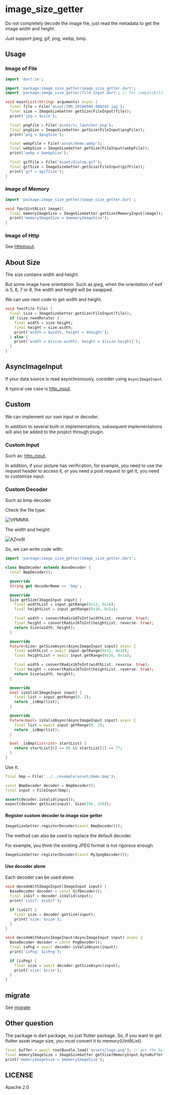 # image_size_getter

Do not completely decode the image file, just read the metadata to get the image width and height.

Just support jpeg, gif, png, webp, bmp.

## Usage

### Image of File

```dart
import 'dart:io';

import 'package:image_size_getter/image_size_getter.dart';
import 'package:image_size_getter/file_input.dart'; // For compatibility with flutter web.

void main(List<String> arguments) async {
  final file = File('asset/IMG_20180908_080245.jpg');
  final size = ImageSizeGetter.getSize(FileInput(file));
  print('jpg = $size');

  final pngFile = File('asset/ic_launcher.png');
  final pngSize = ImageSizeGetter.getSize(FileInput(pngFile));
  print('png = $pngSize');

  final webpFile = File('asset/demo.webp');
  final webpSize = ImageSizeGetter.getSize(FileInput(webpFile));
  print('webp = $webpSize');

  final gifFile = File('asset/dialog.gif');
  final gifSize = ImageSizeGetter.getSize(FileInput(gifFile));
  print('gif = $gifSize');
}

```

### Image of Memory

```dart
import 'package:image_size_getter/image_size_getter.dart';

void foo(Uint8List image){
  final memoryImageSize = ImageSizeGetter.getSize(MemoryInput(image));
  print('memoryImageSize = $memoryImageSize');
}
```

### Image of Http

See [HttpInput][].

## About Size

The size contains width and height.

But some image have orientation.
Such as jpeg, when the orientation of exif is 5, 6, 7 or 8, the width and height will be swapped.

We can use next code to get width and height.

```dart
void foo(File file) {
  final size = ImageSizeGetter.getSize(FileInput(file));
  if (size.needRotate) {
    final width = size.height;
    final height = size.width;
    print('width = $width, height = $height');
  } else {
    print('width = ${size.width}, height = ${size.height}');
  }
}
```

## AsyncImageInput

If your data source is read asynchronously, consider using `AsyncImageInput`.

A typical use case is [http_input][HttpInput].

## Custom

We can implement our own input or decoder.

In addition to several built-in implementations, subsequent implementations will also be added to the project through plugin.

### Custom Input

Such as: [http_input](https://github.com/CaiJingLong/dart_image_size_getter/tree/master/image_size_getter_http_input).

In addition, if your picture has verification, for example, you need to use the request header to access it, or you need a post request to get it, you need to customize input.

### Custom Decoder

Such as bmp decoder

Check the file type:

![VPMMfA](https://cdn.jsdelivr.net/gh/kikt-blog/image@branch-2/uPic/VPMMfA.png)

The width and height:

![AZnx9I](https://cdn.jsdelivr.net/gh/kikt-blog/image@branch-2/uPic/AZnx9I.png)

So, we can write code with:

```dart
import 'package:image_size_getter/image_size_getter.dart';

class BmpDecoder extends BaseDecoder {
  const BmpDecoder();

  @override
  String get decoderName => 'bmp';

  @override
  Size getSize(ImageInput input) {
    final widthList = input.getRange(0x12, 0x16);
    final heightList = input.getRange(0x16, 0x1a);

    final width = convertRadix16ToInt(widthList, reverse: true);
    final height = convertRadix16ToInt(heightList, reverse: true);
    return Size(width, height);
  }

  @override
  Future<Size> getSizeAsync(AsyncImageInput input) async {
    final widthList = await input.getRange(0x12, 0x16);
    final heightList = await input.getRange(0x16, 0x1a);

    final width = convertRadix16ToInt(widthList, reverse: true);
    final height = convertRadix16ToInt(heightList, reverse: true);
    return Size(width, height);
  }

  @override
  bool isValid(ImageInput input) {
    final list = input.getRange(0, 2);
    return _isBmp(list);
  }

  @override
  Future<bool> isValidAsync(AsyncImageInput input) async {
    final list = await input.getRange(0, 2);
    return _isBmp(list);
  }

  bool _isBmp(List<int> startList) {
    return startList[0] == 66 && startList[1] == 77;
  }
}

```

Use it:

```dart
final bmp = File('../../example/asset/demo.bmp');

const BmpDecoder decoder = BmpDecoder();
final input = FileInput(bmp);

assert(decoder.isValid(input));
expect(decoder.getSize(input), Size(256, 256));
```

#### Register custom decoder to image size getter

```dart
ImageSizeGetter.registerDecoder(const BmpDecoder());
```

The method can also be used to replace the default decoder.

For example, you think the existing JPEG format is not rigorous enough.

```dart
ImageSizeGetter.registerDecoder(const MyJpegDecoder());
```

#### Use decoder alone

Each decoder can be used alone.

```dart
void decodeWithImageInput(ImageInput input) {
  BaseDecoder decoder = const GifDecoder();
  final isGif = decoder.isValid(input);
  print('isGif: $isGif');

  if (isGif) {
    final size = decoder.getSize(input);
    print('size: $size');
  }
}

void decodeWithAsyncImageInput(AsyncImageInput input) async {
  BaseDecoder decoder = const PngDecoder();
  final isPng = await decoder.isValidAsync(input);
  print('isPng: $isPng');

  if (isPng) {
    final size = await decoder.getSizeAsync(input);
    print('size: $size');
  }
}
```

## migrate

See [migrate](https://github.com/CaiJingLong/dart_image_size_getter/blob/master/library/migrate.md)

## Other question

The package is dart package, no just flutter package.
So, if you want to get flutter asset image size, you must convert it to memory(Uint8List).

```dart
final buffer = await rootBundle.load('assets/logo.png'); // get the byte buffer
final memoryImageSize = ImageSizeGetter.getSize(MemoryInput.byteBuffer(buffer));
print('memoryImageSize = $memoryImageSize');
```

## LICENSE

Apache 2.0

[HttpInput]: https://pub.dev/packages/image_size_getter_http_input
